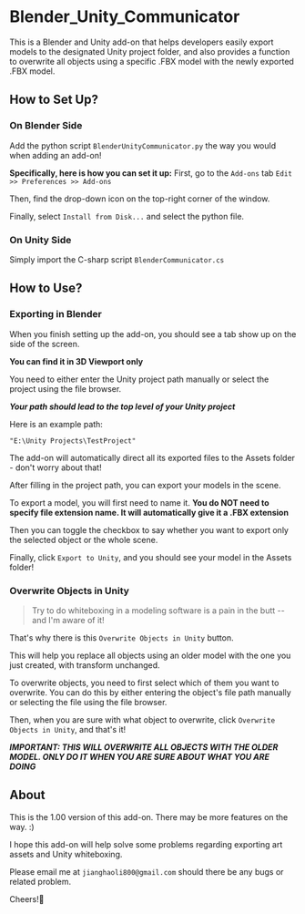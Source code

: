 # Blender_Unity_Communicator
This is a Blender and Unity add-on that helps developers easily export models to the designated Unity project folder, and also provides a function to overwrite all objects using a specific .FBX model with the newly exported .FBX model.

## How to Set Up?
### On Blender Side
Add the python script `BlenderUnityCommunicator.py` the way you would when adding an add-on!

**Specifically, here is how you can set it up:**
First, go to the `Add-ons` tab
`Edit >> Preferences >> Add-ons`

Then, find the drop-down icon on the top-right corner of the window.

Finally, select `Install from Disk...` and select the python file.

### On Unity Side
Simply import the C-sharp script `BlenderCommunicator.cs`

## How to Use?
### Exporting in Blender
When you finish setting up the add-on, you should see a tab show up on the side of the screen. 

**You can find it in __3D Viewport__ only**

You need to either enter the Unity project path manually or select the project using the file browser.

***Your path should lead to the top level of your Unity project***

Here is an example path:

`"E:\Unity Projects\TestProject"`

The add-on will automatically direct all its exported files to the Assets folder - don't worry about that!

After filling in the project path, you can export your models in the scene.

To export a model, you will first need to name it. **You do __NOT__ need to specify file extension name. It will automatically give it a .FBX extension**

Then you can toggle the checkbox to say whether you want to export only the selected object or the whole scene.

Finally, click `Export to Unity`, and you should see your model in the Assets folder!

### Overwrite Objects in Unity
> Try to do whiteboxing in a modeling software is a pain in the butt -- and I'm aware of it!

That's why there is this `Overwrite Objects in Unity` button.

This will help you replace all objects using an older model with the one you just created, with transform unchanged.

To overwrite objects, you need to first select which of them you want to overwrite.
You can do this by either entering the object's file path manually or selecting the file using the file browser.

Then, when you are sure with what object to overwrite, click `Overwrite Objects in Unity`, and that's it!

***IMPORTANT: THIS WILL OVERWRITE ALL OBJECTS WITH THE OLDER MODEL. ONLY DO IT WHEN YOU ARE SURE ABOUT WHAT YOU ARE DOING***

## About
This is the 1.00 version of this add-on. There may be more features on the way. :)

I hope this add-on will help solve some problems regarding exporting art assets and Unity whiteboxing.

Please email me at `jianghaoli800@gmail.com` should there be any bugs or related problem.

Cheers!🍺




